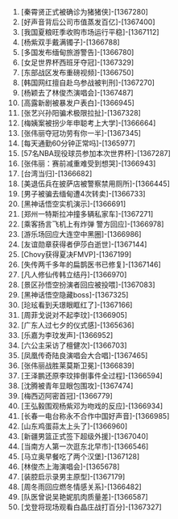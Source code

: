 
1. [秦霄贤正式被确诊为猪猪侠]-[1367280]
1. [好声音背后公司市值蒸发百亿]-[1367400]
1. [我国夏粮旺季收购市场运行平稳]-[1367112]
1. [杨紫双手戴满镯子]-[1366788]
1. [多国发布缅甸旅游警告]-[1366780]
1. [女足世界杯西班牙夺冠]-[1367329]
1. [东部战区发布重磅视频]-[1366750]
1. [韩国网红擅自赴乌参战被判刑]-[1367270]
1. [杨颖去了林俊杰演唱会]-[1367487]
1. [高露新剧被暴发户表白]-[1366945]
1. [张艺兴孙阳骗术极限拉扯]-[1367328]
1. [梅姨案被拐少年申聪考上大学]-[1366664]
1. [张伟丽夺冠功劳有你一半]-[1367345]
1. [每天通勤60分钟正常吗]-[1365977]
1. [57名NBA现役球员参加本次世界杯]-[1367287]
1. [张伟丽：赛前减重难受到想哭]-[1366943]
1. [台湾当归]-[1366682]
1. [美退伍兵在披萨店被警察禁用厕所]-[1366445]
1. [男子被骗去缅甸遭4次转卖]-[1366733]
1. [黑神话悟空实机演示]-[1366691]
1. [郑州一特斯拉冲撞多辆私家车]-[1367271]
1. [乘客扬言飞机上有炸弹 警方回应]-[1366978]
1. [游乐场回应大连空中黑圈]-[1366986]
1. [友谊勋章获得者伊莎白逝世]-[1367144]
1. [Chovy获得夏决FMVP]-[1367199]
1. [失传两千多年的扁鹊医书已修复]-[1367146]
1. [凡人修仙传韩立结丹]-[1366970]
1. [景区孙悟空扮演者回应被投喂]-[1367083]
1. [黑神话悟空隐藏boss]-[1367325]
1. [玱玹看到夭璟眼眶红了]-[1367166]
1. [周菲戈说对不起李玟]-[1366905]
1. [广东人过七夕的仪式感]-[1365636]
1. [乐嘉为李玟发声]-[1366952]
1. [六公主采访了檀健次]-[1366703]
1. [凤凰传奇陆良演唱会大合唱]-[1367465]
1. [张伟丽战胜莱莫斯卫冕]-[1366839]
1. [王泽鹏还原李玟摔倒事件全过程]-[1366594]
1. [沈腾被青年显眼包围攻]-[1367474]
1. [梅西迈阿密首冠]-[1366779]
1. [王弘毅围观杨紫邓为吻戏的反应]-[1366934]
1. [长春一电台称永不合作中国好声音]-[1366985]
1. [山东鸡蛋蒜太上头了]-[1366960]
1. [新疆男篮正式签下超级外援]-[1367040]
1. [当南方人第一次逛东北早市]-[1366546]
1. [马立奥早餐吃了两个汉堡]-[1367128]
1. [林俊杰上海演唱会]-[1365678]
1. [装腔启示录男主原型]-[1367179]
1. [周冬雨回应燃冬情感关系]-[1366482]
1. [队医曾说吴艳妮肌肉质量差]-[1366587]
1. [戈登将现场观看白晶庄战打百分]-[1367327]